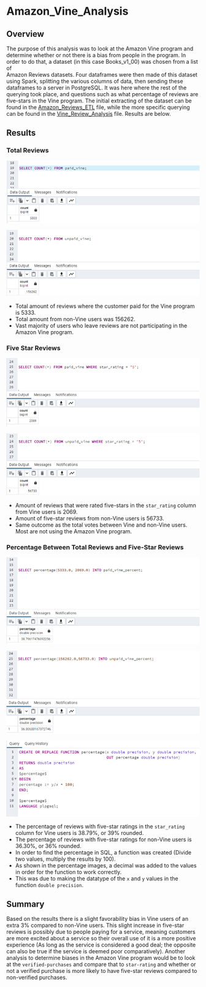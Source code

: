 # Amazon_Vine_Analysis

## Overview

The purpose of this analysis was to look at the Amazon Vine program and determine whether or not there is a bias from people in the program. In order to do that, a dataset (in this case Books_v1_00) was chosen from a list of  
Amazon Reviews datasets. Four dataframes were then made of this dataset using Spark, splitting the various columns of data, then sending these dataframes to a server in PostgreSQL. It was here where the rest of the querying took place, and questions such as what percentage of reviews are five-stars in the Vine program. The initial extracting of the dataset can be found in the [Amazon_Reviews_ETL](https://github.com/stwpf01/Amazon_Vine_Analysis/blob/main/Amazon_Reviews_ETL.ipynb) file, while the more specific querying can be found in the [Vine_Review_Analysis](https://github.com/stwpf01/Amazon_Vine_Analysis/blob/main/Vine_Review_Analysis.sql) file. Results are below.

## Results


### Total Reviews


![Paid_Total](https://github.com/stwpf01/Amazon_Vine_Analysis/blob/main/Images/paidtotal.png)


![Unpaid_Total](https://github.com/stwpf01/Amazon_Vine_Analysis/blob/main/Images/unpaidtotal.png)


- Total amount of reviews where the customer paid for the Vine program is 5333.
- Total amount from non-Vine users was 156262.
- Vast majority of users who leave reviews are not participating in the Amazon Vine program.

### Five Star Reviews


![Five_Paid](https://github.com/stwpf01/Amazon_Vine_Analysis/blob/main/Images/fivepaid.png)


![Five_Unpaid](https://github.com/stwpf01/Amazon_Vine_Analysis/blob/main/Images/fiveunpaid.png)


- Amount of reviews that were rated five-stars in the `star_rating` column from Vine users is 2069.
- Amount of five-star reviews from non-Vine users is 56733.
- Same outcome as the total votes between Vine and non-Vine users. Most are not using the Amazon Vine program.

### Percentage Between Total Reviews and Five-Star Reviews


![Paid_Percent](https://github.com/stwpf01/Amazon_Vine_Analysis/blob/main/Images/paidpercent.png)


![Unpaid_Percent](https://github.com/stwpf01/Amazon_Vine_Analysis/blob/main/Images/unpaidpercent.png)


![SQLFunction](https://github.com/stwpf01/Amazon_Vine_Analysis/blob/main/Images/sqlfunction.png)

- The percentage of reviews with five-star ratings in the `star_rating` column for Vine users is 38.79%, or 39% rounded.
- The percentage of reviews with five-star ratings for non-Vine users is 36.30%, or 36% rounded.
- In order to find the percentage in SQL, a function was created (Divide two values, multiply the results by 100).
- As shown in the percentage images, a decimal was added to the values in order for the function to work correctly.
- This was due to making the datatype of the `x` and `y` values in the function `double precision`.


## Summary

Based on the results there is a slight favorability bias in Vine users of an extra 3% compared to non-Vine users. This slight increase in five-star reviews is possibly due to people paying for a service, meaning customers are more excited about a service so their overall use of it is a more positive experience (As long as the service is considered a good deal; the opposite can also be true if the service is deemed poor comparatively). Another analysis to determine biases in the Amazon Vine program would be to look at the `verified-purchases` and compare that to `star-rating` and whether or not a verified purchase is more likely to have five-star reviews compared to non-verified purchases. 